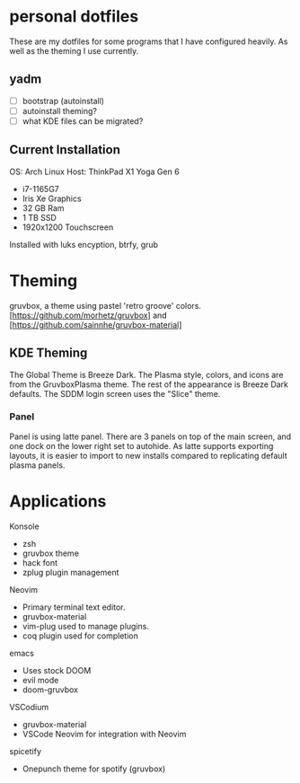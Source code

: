 # personal dotfiles
These are my dotfiles for some programs that I have configured heavily. As well as the theming I use currently.
## yadm
- [ ] bootstrap (autoinstall)
- [ ] autoinstall theming?
- [ ] what KDE files can be migrated?
## Current Installation
OS: Arch Linux
Host: ThinkPad X1 Yoga Gen 6
- i7-1165G7
- Iris Xe Graphics
- 32 GB Ram
- 1 TB SSD
- 1920x1200 Touchscreen

Installed with luks encyption, btrfy, grub

# Theming
gruvbox, a theme using pastel 'retro groove' colors.
[https://github.com/morhetz/gruvbox] and [https://github.com/sainnhe/gruvbox-material]

## KDE Theming
The Global Theme is Breeze Dark. The Plasma style, colors, and icons are from the GruvboxPlasma theme. The rest of the appearance is Breeze Dark defaults.
The SDDM login screen uses the "Slice" theme.
### Panel
Panel is using latte panel. There are 3 panels on top of the main screen, and one dock on the lower right set to autohide.
As latte supports exporting layouts, it is easier to import to new installs compared to replicating default plasma panels.

# Applications
Konsole
* zsh
* gruvbox theme
* hack font
* zplug plugin management

Neovim
* Primary terminal text editor.
* gruvbox-material
* vim-plug used to manage plugins.
* coq plugin used for completion

emacs
* Uses stock DOOM
* evil mode
* doom-gruvbox

VSCodium
* gruvbox-material
* VSCode Neovim for integration with Neovim

spicetify
* Onepunch theme for spotify (gruvbox)


